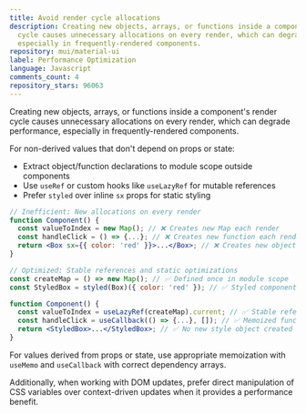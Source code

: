 ```yaml
---
title: Avoid render cycle allocations
description: Creating new objects, arrays, or functions inside a component's render
  cycle causes unnecessary allocations on every render, which can degrade performance,
  especially in frequently-rendered components.
repository: mui/material-ui
label: Performance Optimization
language: Javascript
comments_count: 4
repository_stars: 96063
---
```


Creating new objects, arrays, or functions inside a component's render cycle causes unnecessary allocations on every render, which can degrade performance, especially in frequently-rendered components.

For non-derived values that don't depend on props or state:
- Extract object/function declarations to module scope outside components
- Use `useRef` or custom hooks like `useLazyRef` for mutable references
- Prefer `styled` over inline `sx` props for static styling

```jsx
// Inefficient: New allocations on every render
function Component() {
  const valueToIndex = new Map(); // ❌ Creates new Map each render
  const handleClick = () => {...}; // ❌ Creates new function each render
  return <Box sx={{ color: 'red' }}>...</Box>; // ❌ Creates new object each render
}

// Optimized: Stable references and static optimizations
const createMap = () => new Map(); // ✅ Defined once in module scope
const StyledBox = styled(Box)({ color: 'red' }); // ✅ Styled component

function Component() {
  const valueToIndex = useLazyRef(createMap).current; // ✅ Stable reference
  const handleClick = useCallback(() => {...}, []); // ✅ Memoized function
  return <StyledBox>...</StyledBox>; // ✅ No new style object created
}
```

For values derived from props or state, use appropriate memoization with `useMemo` and `useCallback` with correct dependency arrays.

Additionally, when working with DOM updates, prefer direct manipulation of CSS variables over context-driven updates when it provides a performance benefit.